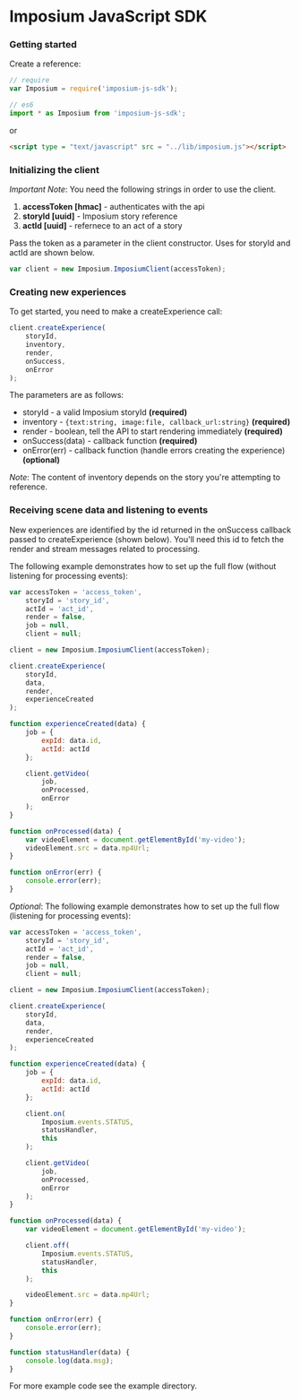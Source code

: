 Imposium JavaScript SDK
====================================================

### Getting started

Create a reference:

```javascript
// require
var Imposium = require('imposium-js-sdk');

// es6 
import * as Imposium from 'imposium-js-sdk';

```

or

```html
<script type = "text/javascript" src = "../lib/imposium.js"></script>
```

### Initializing the client

_Important Note_: You need the following strings in order to use the client.

1. **accessToken [hmac]** - authenticates with the api
2. **storyId [uuid]** - Imposium story reference
3. **actId [uuid]** - refernece to an act of a story 

Pass the token as a parameter in the client constructor. Uses for storyId and actId are shown below. 

```javascript
var client = new Imposium.ImposiumClient(accessToken);
```

### Creating new experiences

To get started, you need to make a createExperience call: 

```javascript
client.createExperience(
	storyId, 
	inventory, 
	render, 
	onSuccess, 
	onError 
);
```

The parameters are as follows: 

* storyId - a valid Imposium storyId **(required)**
* inventory - `{text:string, image:file, callback_url:string}` **(required)**
* render - boolean, tell the API to start rendering immediately **(required)**
* onSuccess(data) - callback function **(required)**
* onError(err) - callback function (handle errors creating the experience) **(optional)**

_Note_: The content of inventory depends on the story you're attempting to reference.

### Receiving scene data and listening to events

New experiences are identified by the id returned in the onSuccess callback passed to createExperience (shown below). You'll need this id to fetch the render and stream messages related to processing. 

The following example demonstrates how to set up the full flow (without listening for processing events):

```javascript
var accessToken = 'access_token', 
	storyId = 'story_id', 
	actId = 'act_id',
	render = false,
	job = null,
	client = null;

client = new Imposium.ImposiumClient(accessToken);

client.createExperience(
	storyId, 
	data, 
	render, 
	experienceCreated
);

function experienceCreated(data) {
	job = {
		expId: data.id,
		actId: actId
	};

	client.getVideo(
		job, 
		onProcessed, 
		onError
	);
}

function onProcessed(data) {
	var videoElement = document.getElementById('my-video');
	videoElement.src = data.mp4Url;
}

function onError(err) {
	console.error(err);
}
```

_Optional_: The following example demonstrates how to set up the full flow (listening for processing events):

```javascript
var accessToken = 'access_token', 
	storyId = 'story_id', 
	actId = 'act_id',
	render = false,
	job = null,
	client = null;

client = new Imposium.ImposiumClient(accessToken);

client.createExperience(
	storyId, 
	data, 
	render, 
	experienceCreated
);

function experienceCreated(data) {
	job = {
		expId: data.id,
		actId: actId
	};

	client.on(
		Imposium.events.STATUS, 
		statusHandler, 
		this
	);

	client.getVideo(
		job, 
		onProcessed, 
		onError
	);
}

function onProcessed(data) {
	var videoElement = document.getElementById('my-video');

	client.off(
		Imposium.events.STATUS, 
		statusHandler, 
		this
	);

	videoElement.src = data.mp4Url;
}

function onError(err) {
	console.error(err);
}

function statusHandler(data) {
	console.log(data.msg);
}
```

For more example code see the example directory.